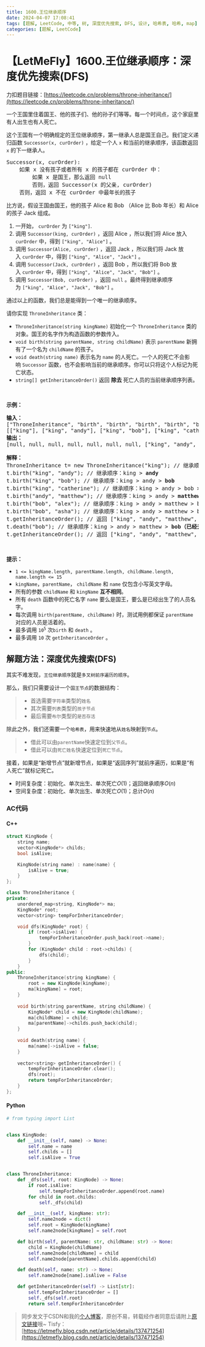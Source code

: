 ```yaml
---
title: 1600.王位继承顺序
date: 2024-04-07 17:08:41
tags: [题解, LeetCode, 中等, 树, 深度优先搜索, DFS, 设计, 哈希表, 哈希, map]
categories: [题解, LeetCode]
---
```


# 【LetMeFly】1600.王位继承顺序：深度优先搜索(DFS)

力扣题目链接：[https://leetcode.cn/problems/throne-inheritance/](https://leetcode.cn/problems/throne-inheritance/)

<p>一个王国里住着国王、他的孩子们、他的孙子们等等。每一个时间点，这个家庭里有人出生也有人死亡。</p>

<p>这个王国有一个明确规定的王位继承顺序，第一继承人总是国王自己。我们定义递归函数&nbsp;<code>Successor(x, curOrder)</code>&nbsp;，给定一个人&nbsp;<code>x</code>&nbsp;和当前的继承顺序，该函数返回 <code>x</code>&nbsp;的下一继承人。</p>

<pre>
Successor(x, curOrder):
    如果 x 没有孩子或者所有 x 的孩子都在 curOrder 中：
        如果 x 是国王，那么返回 null
        否则，返回 Successor(x 的父亲, curOrder)
    否则，返回 x 不在 curOrder 中最年长的孩子
</pre>

<p>比方说，假设王国由国王，他的孩子&nbsp;Alice 和 Bob （Alice 比 Bob&nbsp;年长）和 Alice 的孩子&nbsp;Jack 组成。</p>

<ol>
	<li>一开始，&nbsp;<code>curOrder</code>&nbsp;为&nbsp;<code>["king"]</code>.</li>
	<li>调用&nbsp;<code>Successor(king, curOrder)</code>&nbsp;，返回 Alice ，所以我们将 Alice 放入 <code>curOrder</code>&nbsp;中，得到&nbsp;<code>["king", "Alice"]</code>&nbsp;。</li>
	<li>调用&nbsp;<code>Successor(Alice, curOrder)</code>&nbsp;，返回 Jack ，所以我们将 Jack 放入&nbsp;<code>curOrder</code>&nbsp;中，得到&nbsp;<code>["king", "Alice", "Jack"]</code>&nbsp;。</li>
	<li>调用&nbsp;<code>Successor(Jack, curOrder)</code>&nbsp;，返回 Bob ，所以我们将 Bob 放入&nbsp;<code>curOrder</code>&nbsp;中，得到&nbsp;<code>["king", "Alice", "Jack", "Bob"]</code>&nbsp;。</li>
	<li>调用&nbsp;<code>Successor(Bob, curOrder)</code>&nbsp;，返回&nbsp;<code>null</code>&nbsp;。最终得到继承顺序为&nbsp;<code>["king", "Alice", "Jack", "Bob"]</code>&nbsp;。</li>
</ol>

<p>通过以上的函数，我们总是能得到一个唯一的继承顺序。</p>

<p>请你实现&nbsp;<code>ThroneInheritance</code>&nbsp;类：</p>

<ul>
	<li><code>ThroneInheritance(string kingName)</code> 初始化一个&nbsp;<code>ThroneInheritance</code>&nbsp;类的对象。国王的名字作为构造函数的参数传入。</li>
	<li><code>void birth(string parentName, string childName)</code>&nbsp;表示&nbsp;<code>parentName</code>&nbsp;新拥有了一个名为&nbsp;<code>childName</code>&nbsp;的孩子。</li>
	<li><code>void death(string name)</code>&nbsp;表示名为&nbsp;<code>name</code>&nbsp;的人死亡。一个人的死亡不会影响&nbsp;<code>Successor</code>&nbsp;函数，也不会影响当前的继承顺序。你可以只将这个人标记为死亡状态。</li>
	<li><code>string[] getInheritanceOrder()</code>&nbsp;返回 <strong>除去</strong>&nbsp;死亡人员的当前继承顺序列表。</li>
</ul>

<p>&nbsp;</p>

<p><strong>示例：</strong></p>

<pre>
<strong>输入：</strong>
["ThroneInheritance", "birth", "birth", "birth", "birth", "birth", "birth", "getInheritanceOrder", "death", "getInheritanceOrder"]
[["king"], ["king", "andy"], ["king", "bob"], ["king", "catherine"], ["andy", "matthew"], ["bob", "alex"], ["bob", "asha"], [null], ["bob"], [null]]
<strong>输出：</strong>
[null, null, null, null, null, null, null, ["king", "andy", "matthew", "bob", "alex", "asha", "catherine"], null, ["king", "andy", "matthew", "alex", "asha", "catherine"]]

<strong>解释：</strong>
ThroneInheritance t= new ThroneInheritance("king"); // 继承顺序：<strong>king</strong>
t.birth("king", "andy"); // 继承顺序：king &gt; <strong>andy</strong>
t.birth("king", "bob"); // 继承顺序：king &gt; andy &gt; <strong>bob</strong>
t.birth("king", "catherine"); // 继承顺序：king &gt; andy &gt; bob &gt; <strong>catherine</strong>
t.birth("andy", "matthew"); // 继承顺序：king &gt; andy &gt; <strong>matthew</strong> &gt; bob &gt; catherine
t.birth("bob", "alex"); // 继承顺序：king &gt; andy &gt; matthew &gt; bob &gt; <strong>alex</strong> &gt; catherine
t.birth("bob", "asha"); // 继承顺序：king &gt; andy &gt; matthew &gt; bob &gt; alex &gt; <strong>asha</strong> &gt; catherine
t.getInheritanceOrder(); // 返回 ["king", "andy", "matthew", "bob", "alex", "asha", "catherine"]
t.death("bob"); // 继承顺序：king &gt; andy &gt; matthew &gt; <strong>bob（已经去世）</strong>&gt; alex &gt; asha &gt; catherine
t.getInheritanceOrder(); // 返回 ["king", "andy", "matthew", "alex", "asha", "catherine"]
</pre>

<p>&nbsp;</p>

<p><strong>提示：</strong></p>

<ul>
	<li><code>1 &lt;= kingName.length, parentName.length, childName.length, name.length &lt;= 15</code></li>
	<li><code>kingName</code>，<code>parentName</code>，&nbsp;<code>childName</code>&nbsp;和&nbsp;<code>name</code>&nbsp;仅包含小写英文字母。</li>
	<li>所有的参数&nbsp;<code>childName</code> 和&nbsp;<code>kingName</code>&nbsp;<strong>互不相同</strong>。</li>
	<li>所有&nbsp;<code>death</code>&nbsp;函数中的死亡名字 <code>name</code>&nbsp;要么是国王，要么是已经出生了的人员名字。</li>
	<li>每次调用 <code>birth(parentName, childName)</code> 时，测试用例都保证 <code>parentName</code> 对应的人员是活着的。</li>
	<li>最多调用&nbsp;<code>10<sup>5</sup></code>&nbsp;次<code>birth</code> 和&nbsp;<code>death</code>&nbsp;。</li>
	<li>最多调用&nbsp;<code>10</code>&nbsp;次&nbsp;<code>getInheritanceOrder</code>&nbsp;。</li>
</ul>


    
## 解题方法：深度优先搜索(DFS)

其实不难发现，```王位继承顺序```就是```多叉树前序遍历的顺序```。

那么，我们只需要设计一个```国王节点```的数据结构：

> + 首选需要```字符串```类型的```姓名```
> + 其次需要```列表```类型的```孩子节点```
> + 最后需要```布尔```类型的```是否存活```

除此之外，我们还需要一个```哈希表```，用来快速地从```姓名```映射到```节点```。

> + 借此可以由```parentName```快速定位到```父节点```。
> + 借此可以由```死亡姓名```快速定位到```死亡节点```。

接着，如果是“新增节点”就新增节点，如果是“返回序列”就前序遍历，如果是“有人死亡”就标记死亡。

+ 时间复杂度：初始化、单次出生、单次死亡$O(1)$；返回继承顺序$O(n)$
+ 空间复杂度：初始化、单次出生、单次死亡$O(1)$；总计$O(n)$

### AC代码

#### C++

```cpp
struct KingNode {
    string name;
    vector<KingNode*> childs;
    bool isAlive;

    KingNode(string name) : name(name) {
        isAlive = true;
    }
};

class ThroneInheritance {
private:
    unordered_map<string, KingNode*> ma;
    KingNode* root;
    vector<string> tempForInheritanceOrder;

    void dfs(KingNode* root) {
        if (root->isAlive) {
            tempForInheritanceOrder.push_back(root->name);
        }
        for (KingNode* child : root->childs) {
            dfs(child);
        }
    }
public:
    ThroneInheritance(string kingName) {
        root = new KingNode(kingName);
        ma[kingName] = root;
    }
    
    void birth(string parentName, string childName) {
        KingNode* child = new KingNode(childName);
        ma[childName] = child;
        ma[parentName]->childs.push_back(child);
    }
    
    void death(string name) {
        ma[name]->isAlive = false;
    }
    
    vector<string> getInheritanceOrder() {
        tempForInheritanceOrder.clear();
        dfs(root);
        return tempForInheritanceOrder;
    }
};
```

#### Python

```python
# from typing import List


class KingNode:
    def __init__(self, name) -> None:
        self.name = name
        self.childs = []
        self.isAlive = True


class ThroneInheritance:
    def _dfs(self, root: KingNode) -> None:
        if root.isAlive:
            self.tempForInheritanceOrder.append(root.name)
        for child in root.childs:
            self._dfs(child)

    def __init__(self, kingName: str):
        self.name2node = dict()
        self.root = KingNode(kingName)
        self.name2node[kingName] = self.root

    def birth(self, parentName: str, childName: str) -> None:
        child = KingNode(childName)
        self.name2node[childName] = child
        self.name2node[parentName].childs.append(child)

    def death(self, name: str) -> None:
        self.name2node[name].isAlive = False

    def getInheritanceOrder(self) -> List[str]:
        self.tempForInheritanceOrder = []
        self._dfs(self.root)
        return self.tempForInheritanceOrder
```

> 同步发文于CSDN和我的[个人博客](https://blog.letmefly.xyz/)，原创不易，转载经作者同意后请附上[原文链接](https://blog.letmefly.xyz/2024/04/07/LeetCode%201600.%E7%8E%8B%E4%BD%8D%E7%BB%A7%E6%89%BF%E9%A1%BA%E5%BA%8F/)哦~
> Tisfy：[https://letmefly.blog.csdn.net/article/details/137471254](https://letmefly.blog.csdn.net/article/details/137471254)
